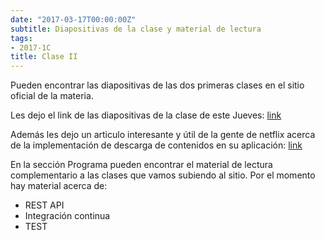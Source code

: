 ```yaml
---
date: "2017-03-17T00:00:00Z"
subtitle: Diapositivas de la clase y material de lectura
tags:
- 2017-1C
title: Clase II
---
```


Pueden encontrar las diapositivas de las dos primeras clases en el sitio oficial de la materia.

Les dejo el link de las diapositivas de la clase de este Jueves: [link](https://docs.google.com/presentation/d/1XQkto1XUHUQdHM8y7qSowX96N2dWj-FX3MNcycldSeQ/edit?usp=sharing)

Además les dejo un articulo interesante y útil de la gente de netflix acerca de la implementación de descarga de contenidos en su aplicación: [link](https://techblog.netflix.com/2017/03/downloads-on-android.html)

En la sección Programa pueden encontrar el material de lectura complementario a las clases que vamos subiendo al sitio. Por el momento hay material acerca de:

* REST API 
* Integración continua
* TEST
